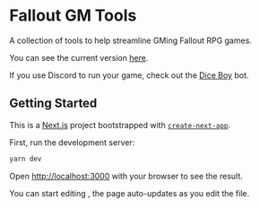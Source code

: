 # Fallout GM Tools

A collection of tools to help streamline GMing Fallout RPG games.

You can see the current version [here](https://fallout-gm-tools.vercel.app/).

If you use Discord to run your game, check out the [Dice Boy](https://github.com/DTCurrie/dice-boy) bot.

## Getting Started

This is a [Next.js](https://nextjs.org/) project bootstrapped with [`create-next-app`](https://github.com/vercel/next.js/tree/canary/packages/create-next-app).

First, run the development server:

```bash
yarn dev
```

Open [http://localhost:3000](http://localhost:3000) with your browser to see the result.

You can start editing , the page auto-updates as you edit the file.
